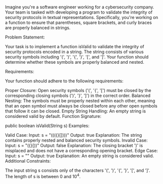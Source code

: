 Imagine you're a software engineer working for a cybersecurity company. Your team is tasked with developing a program to validate the integrity of security protocols in textual representations. Specifically, you're working on a function to ensure that parentheses, square brackets, and curly braces are properly balanced in strings.

Problem Statement:

Your task is to implement a function isValid to validate the integrity of security protocols encoded in a string. The string consists of various security symbols including '(', ')', '{', '}', '[', and ']'. Your function should determine whether these symbols are properly balanced and nested.

Requirements:

Your function should adhere to the following requirements:

Proper Closure: Open security symbols ('(', '{', '[') must be closed by the corresponding closing symbols (')', '}', ']') in the correct order.
Balanced Nesting: The symbols must be properly nested within each other, meaning that an open symbol must always be closed before any other open symbols that follow it can be closed.
Empty String Handling: An empty string is considered valid by default.
Function Signature:

public boolean isValid(String s)
Examples:

Valid Case:
Input: s = "((({}[])))"
Output: true
Explanation: The string contains properly nested and balanced security symbols.
Invalid Case:
Input: s = "({}[))"
Output: false
Explanation: The closing bracket ')' is misplaced and does not have a corresponding opening bracket.
Edge Case:
Input: s = ""
Output: true
Explanation: An empty string is considered valid.
Additional Constraints:

The input string s consists only of the characters '(', ')', '{', '}', '[', and ']'.
The length of s is between 0 and $10^4$.
